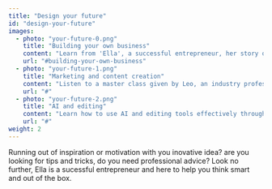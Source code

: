 ```yaml
---
title: "Design your future"
id: "design-your-future"
images:
  - photo: "your-future-0.png"
    title: "Building your own business"
    content: "Learn from 'Ella', a successful entrepreneur, her story on her venture in an engaging podcast and how you can archive the same and more."
    url: "#building-your-own-business"
  - photo: "your-future-1.png"
    title: "Marketing and content creation"
    content: "Listen to a master class given by Leo, an industry professional and learn to market your ideas in a unique way "
    url: "#"
  - photo: "your-future-2.png"
    title: "AI and editing"
    content: "Learn how to use AI and editing tools effectively through this workshop and stand out in an evolving world."
    url: "#"
weight: 2
---
```

Running out of inspiration or motivation with you inovative idea? are you looking for tips and tricks, do you need professional advice? Look no further, Ella is a sucessful entrepreneur and here to help you think smart and out of the box.

